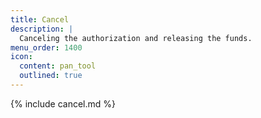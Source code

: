 ```yaml
---
title: Cancel
description: |
  Canceling the authorization and releasing the funds.
menu_order: 1400
icon:
  content: pan_tool
  outlined: true
---
```


{% include cancel.md %}
